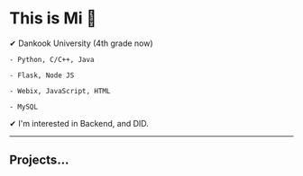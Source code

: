 # This is Mi 👋
✔ Dankook University (4th grade now)

    - Python, C/C++, Java

    - Flask, Node JS

    - Webix, JavaScript, HTML

    - MySQL


✔ I'm interested in Backend, and DID.

<hr>

## Projects...


<!--
**kmi0817/kmi0817** is a ✨ _special_ ✨ repository because its `README.md` (this file) appears on your GitHub profile.

Here are some ideas to get you started:

- 🔭 I’m currently working on ...
- 🌱 I’m currently learning ...
- 👯 I’m looking to collaborate on ...
- 🤔 I’m looking for help with ...
- 💬 Ask me about ...
- 📫 How to reach me: ...
- 😄 Pronouns: ...
- ⚡ Fun fact: ...
-->
